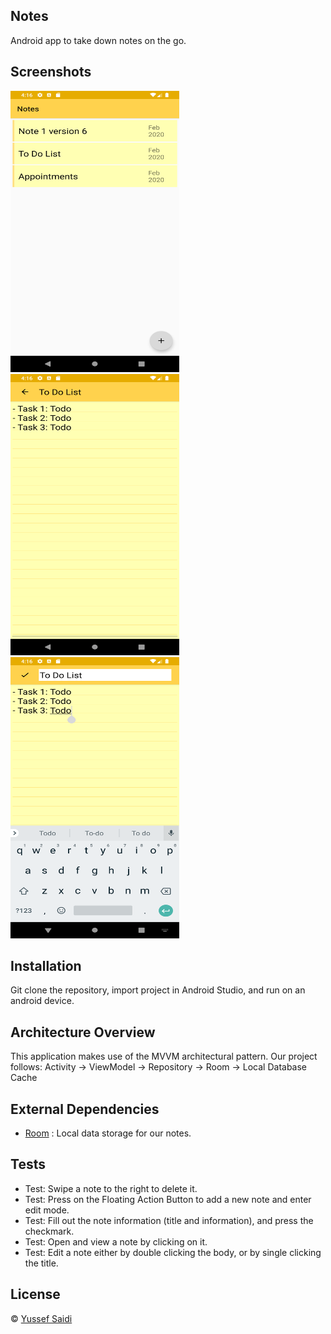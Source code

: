 ## Notes
Android app to take down notes on the go.

## Screenshots
<p>
  <img src="/Screenshots/Screenshot_1582319780.png" width="270" height="450"/>
  <img src="/Screenshots/Screenshot_1582319789.png" width="270" height="450"/>
  <img src="/Screenshots/Screenshot_1582319798.png" width="270" height="450"/>
</p>

## Installation
Git clone the repository, import project in Android Studio, and run on an android device.

## Architecture Overview
This application makes use of the MVVM architectural pattern. 
Our project follows: Activity -> ViewModel -> Repository -> Room -> Local Database Cache

## External Dependencies
- [Room](https://developer.android.com/topic/libraries/architecture/room)
: Local data storage for our notes.

## Tests
- Test: Swipe a note to the right to delete it. </br>
- Test: Press on the Floating Action Button to add a new note and enter edit mode. </br>
- Test: Fill out the note information (title and information), and press the checkmark. </br>
- Test: Open and view a note by clicking on it. </br>
- Test: Edit a note either by double clicking the body, or by single clicking the title. </br>

## License
© [Yussef Saidi](https://yussefsaidi.me/)

